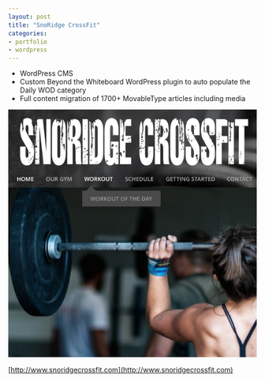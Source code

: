 ```yaml
---
layout: post
title: "SnoRidge CrossFit"
categories:
- portfolio
- wordpress
---
```


* WordPress CMS
* Custom Beyond the Whiteboard WordPress plugin to auto populate the Daily WOD category
* Full content migration of 1700+ MovableType articles including media

![SnoRidge CrossFit](/images/posts/srcf.png)

[http://www.snoridgecrossfit.com](http://www.snoridgecrossfit.com)
